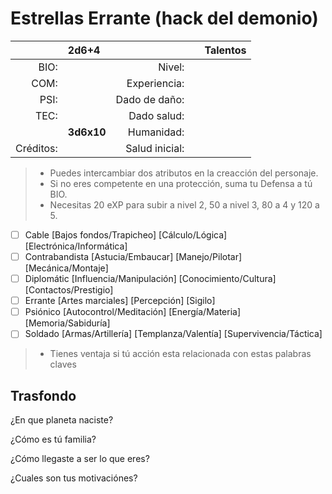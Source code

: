 Estrellas Errante (hack del demonio)
====================================
|           | 2d6+4      |          	  |      | Talentos |
| --------: | :--------- | -------------: | ---- | -------- |
| BIO:      |            | Nivel:         |      |          |
| COM:      |            | Experiencia:   |      |          |
| PSI:      |            | Dado de daño:  |      |          |
| TEC:      |            | Dado salud:    |      |          |
|           | **3d6x10** | Humanidad:     |      |          |
| Créditos: |            | Salud inicial: |      |          |
> - Puedes intercambiar dos atributos en la creacción del personaje.
> - Si no eres competente en una protección, suma tu Defensa a tú BIO.
> - Necesitas 20 eXP para subir a nivel 2, 50 a nivel 3, 80 a 4 y 120 a 5.

- [ ] Cable [Bajos fondos/Trapicheo] [Cálculo/Lógica] [Electrónica/Informática]
- [ ] Contrabandista [Astucia/Embaucar] [Manejo/Pilotar] [Mecánica/Montaje]
- [ ] Diplomátic [Influencia/Manipulación] [Conocimiento/Cultura] [Contactos/Prestigio]
- [ ] Errante [Artes marciales] [Percepción] [Sigilo]
- [ ] Psiónico [Autocontrol/Meditación] [Energía/Materia] [Memoria/Sabiduría]
- [ ] Soldado [Armas/Artillería] [Templanza/Valentía] [Supervivencia/Táctica]
> - Tienes ventaja si tú acción esta relacionada con estas palabras claves

Trasfondo
---------
¿En que planeta naciste?

¿Cómo es tú familia?

¿Cómo llegaste a ser lo que eres?

¿Cuales son tus motivaciónes?
